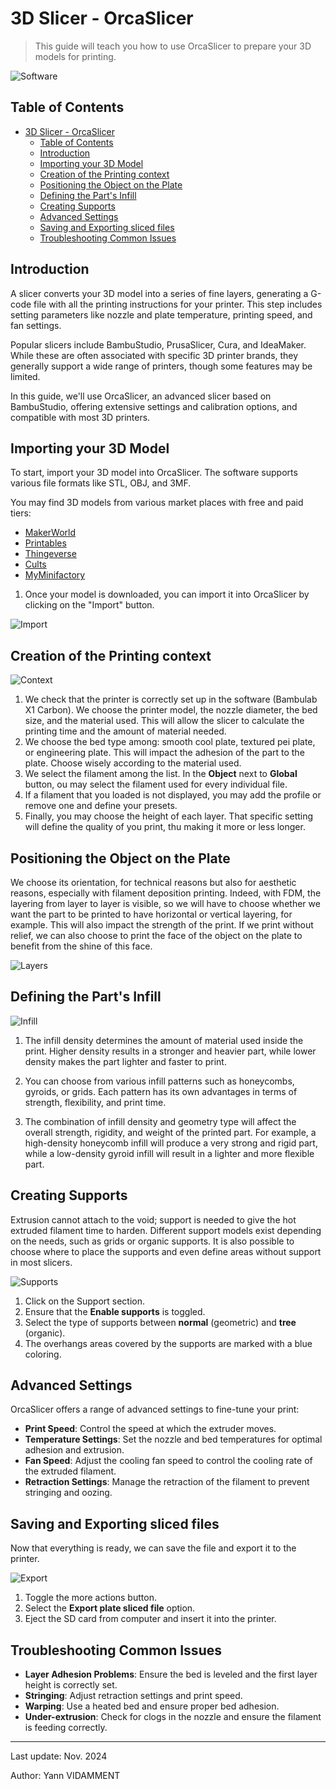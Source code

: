 # 3D Slicer - OrcaSlicer

> This guide will teach you how to use OrcaSlicer to prepare your 3D models for printing.

![Software](../assets/orcaslicer-1.png)

## Table of Contents

- [3D Slicer - OrcaSlicer](#3d-slicer---orcaslicer)
  - [Table of Contents](#table-of-contents)
  - [Introduction](#introduction)
  - [Importing your 3D Model](#importing-your-3d-model)
  - [Creation of the Printing context](#creation-of-the-printing-context)
  - [Positioning the Object on the Plate](#positioning-the-object-on-the-plate)
  - [Defining the Part's Infill](#defining-the-parts-infill)
  - [Creating Supports](#creating-supports)
  - [Advanced Settings](#advanced-settings)
  - [Saving and Exporting sliced files](#saving-and-exporting-sliced-files)
  - [Troubleshooting Common Issues](#troubleshooting-common-issues)

## Introduction

A slicer converts your 3D model into a series of fine layers, generating a G-code file with all the printing instructions for your printer. This step includes setting parameters like nozzle and plate temperature, printing speed, and fan settings.

Popular slicers include BambuStudio, PrusaSlicer, Cura, and IdeaMaker. While these are often associated with specific 3D printer brands, they generally support a wide range of printers, though some features may be limited.

In this guide, we'll use OrcaSlicer, an advanced slicer based on BambuStudio, offering extensive settings and calibration options, and compatible with most 3D printers.

## Importing your 3D Model

To start, import your 3D model into OrcaSlicer. The software supports various file formats like STL, OBJ, and 3MF.

You may find 3D models from various market places with free and paid tiers:

- [MakerWorld](https://makerworld.com/)
- [Printables](https://www.printables.com/)
- [Thingeverse](https://www.thingiverse.com/)
- [Cults](https://cults3d.com/)
- [MyMinifactory](https://www.myminifactory.com/)

1. Once your model is downloaded, you can import it into OrcaSlicer by clicking on the "Import" button.

![Import](../assets/orcaslicer-2.png)

## Creation of the Printing context

![Context](../assets/orcaslicer-3.png)

1. We check that the printer is correctly set up in the software (Bambulab X1 Carbon). We choose the printer model, the nozzle diameter, the bed size, and the material used. This will allow the slicer to calculate the printing time and the amount of material needed.
2. We choose the bed type among: smooth cool plate, textured pei plate, or engineering plate. This will impact the adhesion of the part to the plate. Choose wisely according to the material used.
3. We select the filament among the list. In the **Object** next to **Global** button, ou may select the filament used for every individual file.
4. If a filament that you loaded is not displayed, you may add the profile or remove one and define your presets.
5. Finally, you may choose the height of each layer. That specific setting will define the quality of you print, thu making it more or less longer.

## Positioning the Object on the Plate

We choose its orientation, for technical reasons but also for aesthetic reasons, especially with filament deposition printing. Indeed, with FDM, the layering from layer to layer is visible, so we will have to choose whether we want the part to be printed to have horizontal or vertical layering, for example. This will also impact the strength of the print. If we print without relief, we can also choose to print the face of the object on the plate to benefit from the shine of this face.

![Layers](../assets/orcaslicer-4.png)

## Defining the Part's Infill

![Infill](../assets/orcaslicer-5.png)

1. The infill density determines the amount of material used inside the print. Higher density results in a stronger and heavier part, while lower density makes the part lighter and faster to print.

2. You can choose from various infill patterns such as honeycombs, gyroids, or grids. Each pattern has its own advantages in terms of strength, flexibility, and print time.

3. The combination of infill density and geometry type will affect the overall strength, rigidity, and weight of the printed part. For example, a high-density honeycomb infill will produce a very strong and rigid part, while a low-density gyroid infill will result in a lighter and more flexible part.

## Creating Supports

Extrusion cannot attach to the void; support is needed to give the hot extruded filament time to harden. Different support models exist depending on the needs, such as grids or organic supports. It is also possible to choose where to place the supports and even define areas without support in most slicers.

![Supports](../assets/orcaslicer-6.png)

1. Click on the Support section.
2. Ensure that the **Enable supports** is toggled.
3. Select the type of supports between **normal** (geometric) and **tree** (organic).
4. The overhangs areas covered by the supports are marked with a blue coloring.

## Advanced Settings

OrcaSlicer offers a range of advanced settings to fine-tune your print:

- **Print Speed**: Control the speed at which the extruder moves.
- **Temperature Settings**: Set the nozzle and bed temperatures for optimal adhesion and extrusion.
- **Fan Speed**: Adjust the cooling fan speed to control the cooling rate of the extruded filament.
- **Retraction Settings**: Manage the retraction of the filament to prevent stringing and oozing.

## Saving and Exporting sliced files

Now that everything is ready, we can save the file and export it to the printer.

![Export](../assets/orcaslicer-7.png)

1. Toggle the more actions button.
2. Select the **Export plate sliced file** option.
3. Eject the SD card from computer and insert it into the printer.

## Troubleshooting Common Issues

- **Layer Adhesion Problems**: Ensure the bed is leveled and the first layer height is correctly set.
- **Stringing**: Adjust retraction settings and print speed.
- **Warping**: Use a heated bed and ensure proper bed adhesion.
- **Under-extrusion**: Check for clogs in the nozzle and ensure the filament is feeding correctly.

---

Last update: Nov. 2024

Author: Yann VIDAMMENT
